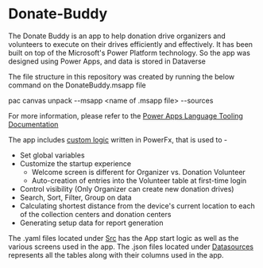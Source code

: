 # Donate-Buddy
The Donate Buddy is an app to help donation drive organizers and volunteers to execute on their drives efficiently and effectively. 
It has been built on top of the Microsoft's Power Platform technology. So the app was designed using Power Apps, and data is stored in Dataverse

The file structure in this repository was created by running the below command on the DonateBuddy.msapp file

pac canvas unpack --msapp <name of .msapp file> --sources <output folder>
  
For more information, please refer to the [Power Apps Language Tooling Documentation](https://github.com/microsoft/PowerApps-Language-Tooling/blob/master/README.md)
  
The app includes [custom logic](https://github.com/dhruvkasarabada/Donate-Buddy/blob/main/customlogic.txt) written in PowerFx, that is used to -
  * Set global variables
  * Customize the startup experience
      * Welcome screen is different for Organizer vs. Donation Volunteer
      * Auto-creation of entries into the Volunteer table at first-time login
  * Control visibility (Only Organizer can create new donation drives)
  * Search, Sort, Filter, Group on data
  * Calculating shortest distance from the device's current location to each of the collection centers and donation centers
  * Generating setup data for report generation
  
  The .yaml files located under [Src](https://github.com/dhruvkasarabada/Donate-Buddy/tree/main/Src) has the App start logic as well as the various screens used in the app.
  The .json files located under [Datasources](https://github.com/dhruvkasarabada/Donate-Buddy/tree/main/DataSources) represents all the tables along with their columns used in the app.
  
  



